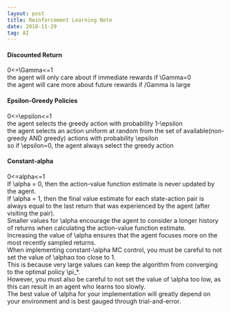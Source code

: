 ```yaml
---
layout: post
title: Reinforcement Learning Note
date: 2018-11-29
tag: AI
---
```


#### Discounted Return
0<=\Gamma<=1<br>
the agent will only care about if immediate rewards if \Gamma=0<br>
the agent will care more about future rewards if /Gamma is large<br>

#### Epsilon-Greedy Policies
0<=\epsilon<=1<br>
the agent selects the greedy action with probability 1-\epsilon<br>
the agent selects an action uniform at random from the set of available(non-greedy AND greedy) actions with probability \epsilon<br>
so if \epsilon=0, the agent always select the greedy action<br>

#### Constant-alpha
0<=alpha<=1<br>
If \alpha = 0, then the action-value function estimate is never updated by the agent.<br>
If \alpha = 1, then the final value estimate for each state-action pair is always equal to the last return that was experienced by the agent (after visiting the pair).<br>
Smaller values for \alpha encourage the agent to consider a longer history of returns when calculating the action-value function estimate.<br>
Increasing the value of \alpha ensures that the agent focuses more on the most recently sampled returns.<br>
When implementing constant-\alpha MC control, you must be careful to not set the value of \alphaα too close to 1.<br>
This is because very large values can keep the algorithm from converging to the optimal policy \pi_*.<br>
However, you must also be careful to not set the value of \alpha too low, as this can result in an agent who learns too slowly.<br>
The best value of \alpha for your implementation will greatly depend on your environment and is best gauged through trial-and-error.<br>